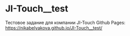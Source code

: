 # JI-Touch__test
Тестовое задание для компании JI-Touch
Github Pages:
https://nikabelyakova.github.io/JI-Touch__test/
